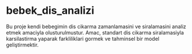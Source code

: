 # bebek_dis_analizi 
Bu proje kendi bebegimin dis cikarma zamanlamasini ve siralamasini analiz etmek amaciyla olusturulmustur. Amac, standart dis cikarma siralamasiyla karsilastirma yaparak farkliliklari gormek ve tahminsel bir model geliştirmektir. 
